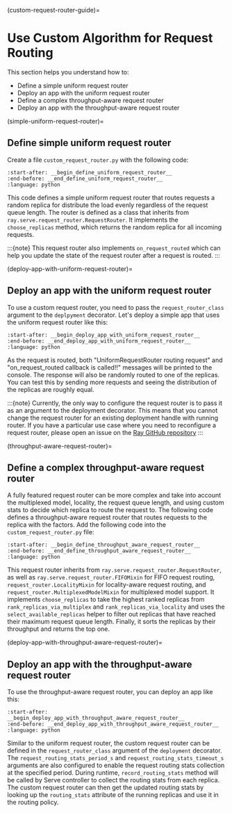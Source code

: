 (custom-request-router-guide)=
# Use Custom Algorithm for Request Routing

This section helps you understand how to:
- Define a simple uniform request router
- Deploy an app with the uniform request router
- Define a complex throughput-aware request router
- Deploy an app with the throughput-aware request router


(simple-uniform-request-router)=
## Define simple uniform request router
Create a file `custom_request_router.py` with the following code:

```{literalinclude} ../doc_code/custom_request_router.py
:start-after: __begin_define_uniform_request_router__
:end-before: __end_define_uniform_request_router__
:language: python
```
This code defines a simple uniform request router that routes requests a random replica
for distribute the load evenly regardless of the request queue length. The router is
defined as a class that inherits from `ray.serve.request_router.RequestRouter`. It
implements the `choose_replicas` method, which returns the random replica for all
incoming requests.

:::{note}
This request router also implements `on_request_routed` which can help you update the
state of the request router after a request is routed.
:::

(deploy-app-with-uniform-request-router)=
## Deploy an app with the uniform request router
To use a custom request router, you need to pass the `request_router_class` argument to
the `deplpyment` decorator. Let's deploy a simple app that uses the uniform request
router like this:

```{literalinclude} ../doc_code/custom_request_router.py
:start-after: __begin_deploy_app_with_uniform_request_router__
:end-before: __end_deploy_app_with_uniform_request_router__
:language: python
```

As the request is routed, both "UniformRequestRouter routing request" and
"on_request_routed callback is called!!" messages will be printed to the console. The
response will also be randomly routed to one of the replicas. You can test this by
sending more requests and seeing the distribution of the replicas are roughly equal.

:::{note}
Currently, the only way to configure the request router is to pass it as an argument to
the deployment decorator. This means that you cannot change the request router for an
existing deployment handle with running router. If you have a particular use case where
you need to reconfigure a request router, please open an issue on the
[Ray GitHub repository](https://github.com/ray-project/ray/issues)
:::

(throughput-aware-request-router)=
## Define a complex throughput-aware request router
A fully featured request router can be more complex and take into account the
multiplexed model, locality, the request queue length, and using custom stats to decide
which replica to route the request to. The following code defines a throughput-aware
request router that routes requests to the replica with the factors. Add the following
code into the `custom_request_router.py` file:

```{literalinclude} ../doc_code/custom_request_router.py
:start-after: __begin_define_throughput_aware_request_router__
:end-before: __end_define_throughput_aware_request_router__
:language: python
```

This request router inherits from `ray.serve.request_router.RequestRouter`, as well as
`ray.serve.request_router.FIFOMixin` for FIFO request routing,
`request_router.LocalityMixin` for locality-aware request routing, and
`request_router.MultiplexedModelMixin` for multiplexed model support. It implements
`choose_replicas` to take the highest ranked replicas from `rank_replicas_via_multiplex`
and `rank_replicas_via_locality` and uses the `select_available_replicas` helper to
filter out replicas that have reached their maximum request queue length. Finally, it
sorts the replicas by their throughput and returns the top one.

(deploy-app-with-throughput-aware-request-router)=
## Deploy an app with the throughput-aware request router
To use the throughput-aware request router, you can deploy an app like this:

```{literalinclude} ../doc_code/custom_request_router.py
:start-after: __begin_deploy_app_with_throughput_aware_request_router__
:end-before: __end_deploy_app_with_throughput_aware_request_router__
:language: python
```

Similar to the uniform request router, the custom request router can be defined in the
`request_router_class` argument of the `deployment` decorator. The
`request_routing_stats_period_s` and `request_routing_stats_timeout_s` arguments are
also configured to enable the request routing stats collection at the specified period.
During runtime, `record_routing_stats` method will be called by Serve controller to
collect the routing stats from each replica. The custom request router can then get the
updated routing stats by looking up the `routing_stats` attribute of the running
replicas and use it in the routing policy.
